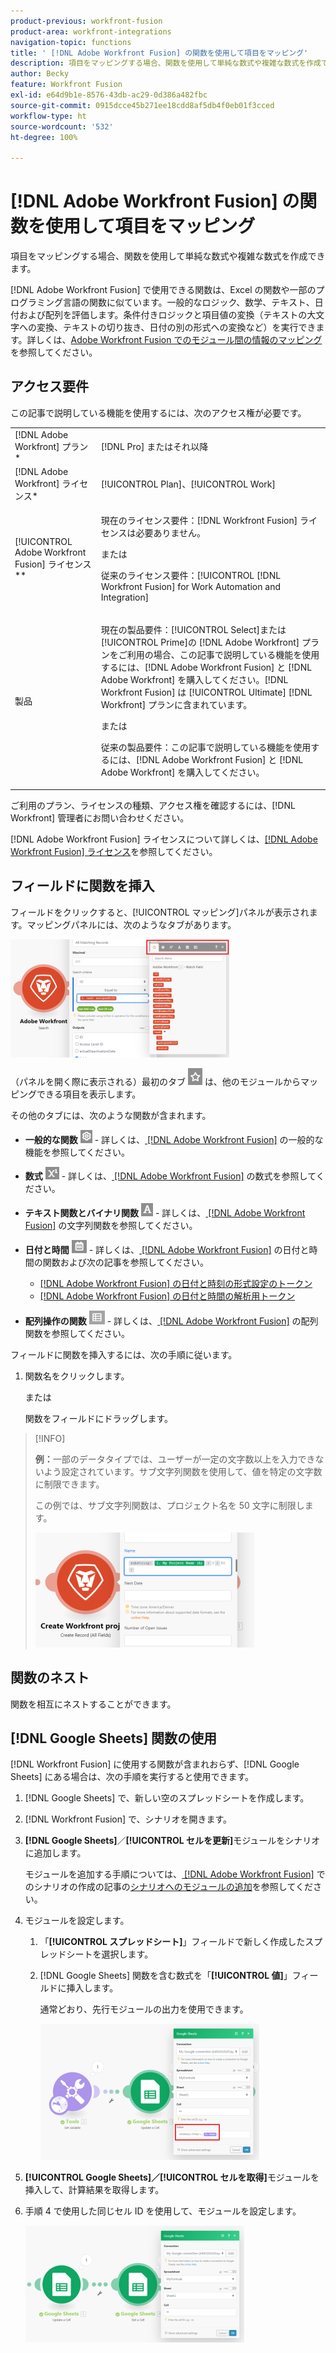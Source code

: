 ```yaml
---
product-previous: workfront-fusion
product-area: workfront-integrations
navigation-topic: functions
title: ' [!DNL Adobe Workfront Fusion] の関数を使用して項目をマッピング'
description: 項目をマッピングする場合、関数を使用して単純な数式や複雑な数式を作成できます。
author: Becky
feature: Workfront Fusion
exl-id: e64d9b1e-8576-43db-ac29-0d386a482fbc
source-git-commit: 0915dcce45b271ee18cdd8af5db4f0eb01f3cced
workflow-type: ht
source-wordcount: '532'
ht-degree: 100%

---
```


# [!DNL Adobe Workfront Fusion] の関数を使用して項目をマッピング

項目をマッピングする場合、関数を使用して単純な数式や複雑な数式を作成できます。

[!DNL Adobe Workfront Fusion] で使用できる関数は、Excel の関数や一部のプログラミング言語の関数に似ています。一般的なロジック、数学、テキスト、日付および配列を評価します。条件付きロジックと項目値の変換（テキストの大文字への変換、テキストの切り抜き、日付の別の形式への変換など）を実行できます。詳しくは、[Adobe Workfront Fusion でのモジュール間の情報のマッピング](../../workfront-fusion/mapping/map-information-between-modules.md)を参照してください。

## アクセス要件

この記事で説明している機能を使用するには、次のアクセス権が必要です。

<table style="table-layout:auto">
 <col> 
 <col> 
 <tbody> 
  <tr> 
   <td role="rowheader">[!DNL Adobe Workfront] プラン*</td> 
   <td> <p>[!DNL Pro] またはそれ以降</p> </td> 
  </tr> 
  <tr data-mc-conditions=""> 
   <td role="rowheader">[!DNL Adobe Workfront] ライセンス*</td> 
   <td> <p>[!UICONTROL Plan]、[!UICONTROL Work]</p> </td> 
  </tr> 
  <tr> 
   <td role="rowheader">[!UICONTROL Adobe Workfront Fusion] ライセンス**</td> 
   <td>
   <p>現在のライセンス要件：[!DNL Workfront Fusion] ライセンスは必要ありません。</p>
   <p>または</p>
   <p>従来のライセンス要件：[!UICONTROL [!DNL Workfront Fusion] for Work Automation and Integration] </p>
   </td> 
  </tr> 
  <tr> 
   <td role="rowheader">製品</td> 
   <td>
   <p>現在の製品要件：[!UICONTROL Select]または[!UICONTROL Prime]の [!DNL Adobe Workfront] プランをご利用の場合、この記事で説明している機能を使用するには、[!DNL Adobe Workfront Fusion] と [!DNL Adobe Workfront] を購入してください。[!DNL Workfront Fusion] は [!UICONTROL Ultimate] [!DNL Workfront] プランに含まれています。</p>
   <p>または</p>
   <p>従来の製品要件：この記事で説明している機能を使用するには、[!DNL Adobe Workfront Fusion] と [!DNL Adobe Workfront] を購入してください。</p>
   </td> 
  </tr> 
 </tbody> 
</table>

ご利用のプラン、ライセンスの種類、アクセス権を確認するには、[!DNL Workfront] 管理者にお問い合わせください。

[!DNL Adobe Workfront Fusion] ライセンスについて詳しくは、[[!DNL Adobe Workfront Fusion] ライセンス](../../workfront-fusion/get-started/license-automation-vs-integration.md)を参照してください。

## フィールドに関数を挿入

フィールドをクリックすると、[!UICONTROL マッピング]パネルが表示されます。マッピングパネルには、次のようなタブがあります。

![](assets/functions-toolbar-350x189.png)

（パネルを開く際に表示される）最初のタブ ![](assets/toolbar-icon-functions-you-map-from-other-modules.png) は、他のモジュールからマッピングできる項目を表示します。

その他のタブには、次のような関数が含まれます。

* **一般的な関数** ![](assets/toolbar-icon-general-function.png) - 詳しくは、[ [!DNL Adobe Workfront Fusion]](../../workfront-fusion/functions/general-functions.md) の一般的な機能を参照してください。

* **数式** ![](assets/toolbar-icon-math-functions.png) - 詳しくは、[ [!DNL Adobe Workfront Fusion]](../../workfront-fusion/functions/math-functions.md) の数式を参照してください。

* **テキスト関数とバイナリ関数** ![](assets/toolbar-icon-text&binary-functions.png) - 詳しくは、[ [!DNL Adobe Workfront Fusion]](../../workfront-fusion/functions/string-functions.md) の文字列関数を参照してください。

* **日付と時間** ![](assets/toolbar-icon-date&time-functions.png) - 詳しくは、[ [!DNL Adobe Workfront Fusion]](../../workfront-fusion/functions/date-and-time-functions.md) の日付と時間の関数および次の記事を参照してください。

   * [ [!DNL Adobe Workfront Fusion] の日付と時刻の形式設定のトークン](../../workfront-fusion/functions/tokens-for-date-and-time-formatting.md)
   * [ [!DNL Adobe Workfront Fusion] の日付と時間の解析用トークン](../../workfront-fusion/functions/tokens-for-date-and-time-parsing.md)

* **配列操作の関数** ![](assets/toolbar-icon-functions-for-arrays.png) - 詳しくは、[ [!DNL Adobe Workfront Fusion]](../../workfront-fusion/functions/array-functions.md) の配列関数を参照してください。

フィールドに関数を挿入するには、次の手順に従います。

1. 関数名をクリックします。

   または

   関数をフィールドにドラッグします。

>[!INFO]
>
>**例：**&#x200B;一部のデータタイプでは、ユーザーが一定の文字数以上を入力できないよう設定されています。サブ文字列関数を使用して、値を特定の文字数に制限できます。
>
>この例では、サブ文字列関数は、プロジェクト名を 50 文字に制限します。
>
>![](assets/example-meet-length-restriction-350x184.png)

## 関数のネスト

関数を相互にネストすることができます。

## [!DNL Google Sheets] 関数の使用

[!DNL Workfront Fusion] に使用する関数が含まれおらず、[!DNL Google Sheets] にある場合は、次の手順を実行すると使用できます。

1. [!DNL Google Sheets] で、新しい空のスプレッドシートを作成します。
1. [!DNL Workfront Fusion] で、シナリオを開きます。
1. **[!DNL Google Sheets]**／**[!UICONTROL セルを更新]**&#x200B;モジュールをシナリオに追加します。

   モジュールを追加する手順については、[ [!DNL Adobe Workfront Fusion]](../../workfront-fusion/scenarios/create-a-scenario.md) でのシナリオの作成の記事の[シナリオへのモジュールの追加](../../workfront-fusion/scenarios/create-a-scenario.md#add)を参照してください。

1. モジュールを設定します。

   1. 「**[!UICONTROL スプレッドシート]**」フィールドで新しく作成したスプレッドシートを選択します。
   1. [!DNL Google Sheets] 関数を含む数式を「**[!UICONTROL 値]**」フィールドに挿入します。

      通常どおり、先行モジュールの出力を使用できます。

      ![](assets/exploit-google-sheet-functions-350x218.png)

1. **[!UICONTROL Google Sheets]／[!UICONTROL セルを取得]**&#x200B;モジュールを挿入して、計算結果を取得します。
1. 手順 4 で使用した同じセル ID を使用して、モジュールを設定します。

   ![](assets/exploit-google-sheet-functions-2-350x187.png)
